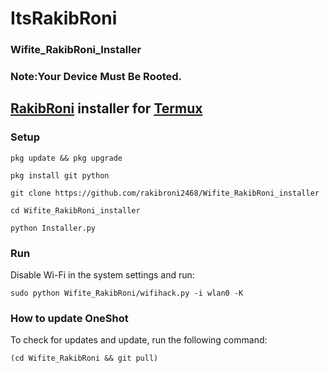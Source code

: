 # ItsRakibRoni
### Wifite_RakibRoni_Installer
### Note:Your Device Must Be Rooted.
## [RakibRoni](https://github.com/rakibroni2468/Wifite_RakibRoni) installer for [Termux](https://termux.com/)
### Setup
```
pkg update && pkg upgrade

pkg install git python

git clone https://github.com/rakibroni2468/Wifite_RakibRoni_installer

cd Wifite_RakibRoni_installer

python Installer.py
```
### Run
Disable Wi-Fi in the system settings and run:
```
sudo python Wifite_RakibRoni/wifihack.py -i wlan0 -K
```
### How to update OneShot
To check for updates and update, run the following command:
```
(cd Wifite_RakibRoni && git pull)
```
